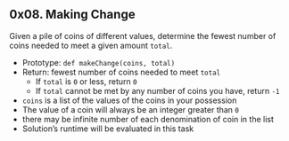 ## 0x08. Making Change

Given a pile of coins of different values, determine the fewest number of coins needed to meet a given amount `total`.

* Prototype: `def makeChange(coins, total)`
* Return: fewest number of coins needed to meet `total`
	- If `total` is `0` or less, return `0`
	- If `total` cannot be met by any number of coins you have, return `-1`
* `coins` is a list of the values of the coins in your possession
* The value of a coin will always be an integer greater than `0`
* there may be infinite number of each denomination of coin in the list
* Solution’s runtime will be evaluated in this task
